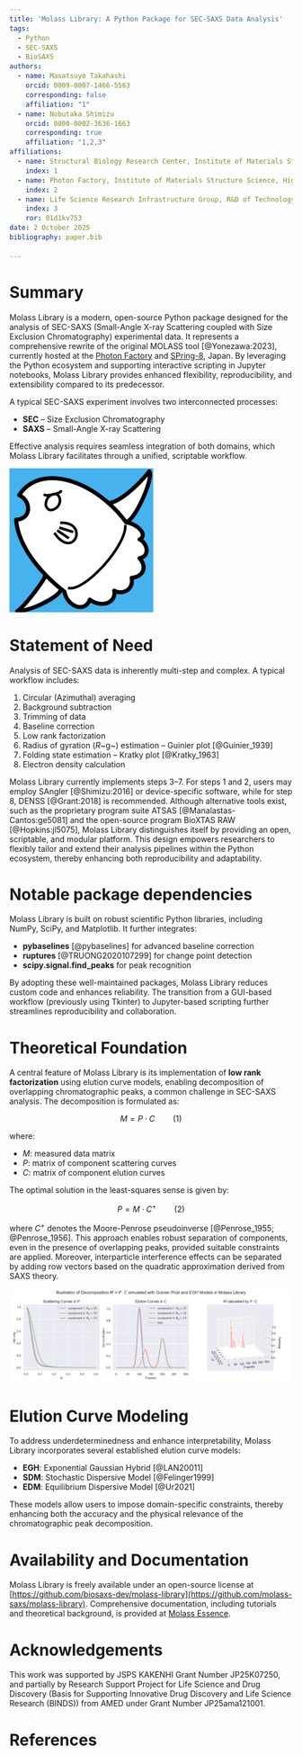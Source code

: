 ```yaml
---
title: 'Molass Library: A Python Package for SEC-SAXS Data Analysis'
tags:
  - Python
  - SEC-SAXS
  - BioSAXS
authors:
  - name: Masatsuyo Takahashi
    orcid: 0009-0007-1466-5563
    corresponding: false    
    affiliation: "1"
  - name: Nobutaka Shimizu
    orcid: 0000-0002-3636-1663
    corresponding: true
    affiliation: "1,2,3"
affiliations:
  - name: Structural Biology Research Center, Institute of Materials Structure Science, High Energy Accelerator Research Organization (KEK)
    index: 1
  - name: Photon Factory, Institute of Materials Structure Science, High Energy Accelerator Research Organization (KEK)
    index: 2
  - name: Life Science Research Infrastructure Group, R&D of Technology and Systems for Synchrotron Radiation Applications Division, RIKEN SPring-8 Center
    index: 3
    ror: 01d1kv753
date: 2 October 2025
bibliography: paper.bib

---
```


# Summary

Molass Library is a modern, open-source Python package designed for the analysis of SEC-SAXS (Small-Angle X-ray Scattering coupled with Size Exclusion Chromatography) experimental data. It represents a comprehensive rewrite of the original MOLASS tool [@Yonezawa:2023], currently hosted at the [Photon Factory](https://pfwww.kek.jp/saxs/MOLASS.html) and [SPring-8](https://www.riken.jp/en/research/labs/rsc/rd_ts_sra/life_sci_res_infrastruct/index.html), Japan. By leveraging the Python ecosystem and supporting interactive scripting in Jupyter notebooks, Molass Library provides enhanced flexibility, reproducibility, and extensibility compared to its predecessor.

A typical SEC-SAXS experiment involves two interconnected processes:

* **SEC** – Size Exclusion Chromatography
* **SAXS** – Small-Angle X-ray Scattering

Effective analysis requires seamless integration of both domains, which Molass Library facilitates through a unified, scriptable workflow.

![Logo of Molass Library designed by K. Yatabe](docs/_static/molass_256.png)

# Statement of Need

Analysis of SEC-SAXS data is inherently multi-step and complex. A typical workflow includes:

1. Circular (Azimuthal) averaging
2. Background subtraction
3. Trimming of data
4. Baseline correction
5. Low rank factorization
6. Radius of gyration (*R*~g~) estimation – Guinier plot [@Guinier_1939]
7. Folding state estimation – Kratky plot [@Kratky_1963]
8. Electron density calculation 

Molass Library currently implements steps 3–7. For steps 1 and 2, users may employ SAngler [@Shimizu:2016] or device-specific software, while for step 8, DENSS [@Grant:2018] is recommended. Although alternative tools exist, such as the proprietary program suite ATSAS [@Manalastas-Cantos:ge5081] and the open-source program BioXTAS RAW [@Hopkins:jl5075], Molass Library distinguishes itself by providing an open, scriptable, and modular platform. This design empowers researchers to flexibly tailor and extend their analysis pipelines within the Python ecosystem, thereby enhancing both reproducibility and adaptability.

# Notable package dependencies

Molass Library is built on robust scientific Python libraries, including NumPy, SciPy, and Matplotlib. It further integrates:

* **pybaselines** [@pybaselines] for advanced baseline correction
* **ruptures** [@TRUONG2020107299] for change point detection
* **scipy.signal.find_peaks** for peak recognition

By adopting these well-maintained packages, Molass Library reduces custom code and enhances reliability. The transition from a GUI-based workflow (previously using Tkinter) to Jupyter-based scripting further streamlines reproducibility and collaboration.

# Theoretical Foundation

A central feature of Molass Library is its implementation of **low rank factorization** using elution curve models, enabling decomposition of overlapping chromatographic peaks, a common challenge in SEC-SAXS analysis. The decomposition is formulated as:

$$ M = P \cdot C \qquad (1) $$

where:

* $M$: measured data matrix
* $P$: matrix of component scattering curves
* $C$: matrix of component elution curves

The optimal solution in the least-squares sense is given by:

$$ P = M \cdot C^{+} \qquad (2) $$

where $C^{+}$ denotes the Moore-Penrose pseudoinverse [@Penrose_1955; @Penrose_1956]. This approach enables robust separation of components, even in the presence of overlapping peaks, provided suitable constraints are applied.
Moreover, interparticle interference effects can be separated by adding row vectors based on the quadratic approximation derived from SAXS theory.

![Illustration of decomposition using simulated data](docs/_static/simulated_data.png)

# Elution Curve Modeling

To address underdeterminedness and enhance interpretability, Molass Library incorporates several established elution curve models:

* **EGH**: Exponential Gaussian Hybrid [@LAN20011]
* **SDM**: Stochastic Dispersive Model [@Felinger1999]
* **EDM**: Equilibrium Dispersive Model [@Ur2021]

These models allow users to impose domain-specific constraints, thereby enhancing both the accuracy and the physical relevance of the chromatographic peak decomposition.

# Availability and Documentation

Molass Library is freely available under an open-source license at [https://github.com/biosaxs-dev/molass-library](https://github.com/molass-saxs/molass-library). Comprehensive documentation, including tutorials and theoretical background, is provided at [Molass Essence](https://molass-saxs.github.io/molass-essence/chapters/intro.html).

# Acknowledgements

This work was supported by JSPS KAKENHI Grant Number JP25K07250, and partially by Research Support Project for Life Science and Drug Discovery (Basis for Supporting Innovative Drug Discovery and Life Science Research (BINDS)) from AMED under Grant Number JP25ama121001.

# References

